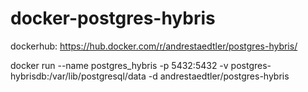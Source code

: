 # docker-postgres-hybris

dockerhub: https://hub.docker.com/r/andrestaedtler/postgres-hybris/

docker run --name postgres_hybris -p 5432:5432 -v postgres-hybrisdb:/var/lib/postgresql/data -d andrestaedtler/postgres-hybris
